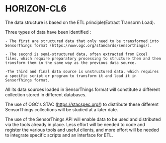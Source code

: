 # HORIZON-CL6


The data structure is based on the ETL principle(Extract Transorm Load).

Three types of data have been identified :

    - The first are structured data that only need to be transformed into SensorThings format (https://www.ogc.org/standards/sensorthings/).

    - The second is semi-structured data, often extracted from Excel files, which require preparatory processing to structure them and then transform them in the same way as the previous data source.

    -The third and final data source is unstructured data, which requires a specific script or program to transform it and load it in SensorThings format.

All its data sources loaded in SensorThings format will constitute a different collection stored in different databases.

The use of OGC's STAC (https://stacspec.org/) to distribute these different SensorThings collections will be studied at a later date.

The use of the SensorThings API will enable data to be used and distributed via the tools already in place. Less effort will be needed to code and register the various tools and useful clients, and more effort will be needed to integrate specific scripts and an interface for ETL.
